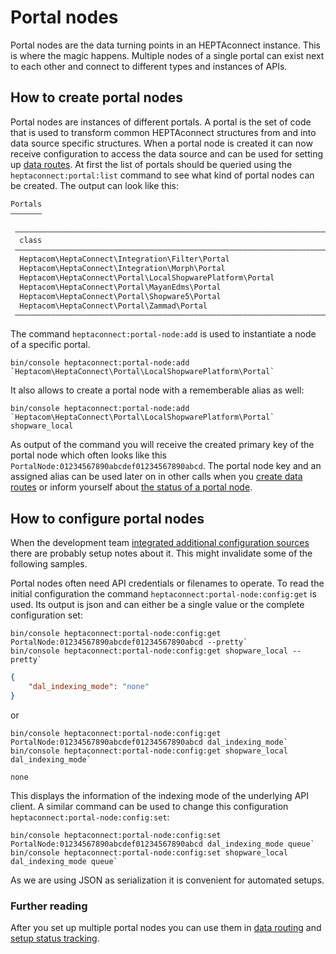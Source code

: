 # Portal nodes

Portal nodes are the data turning points in an HEPTAconnect instance.
This is where the magic happens.
Multiple nodes of a single portal can exist next to each other and connect to different types and instances of APIs.


## How to create portal nodes

Portal nodes are instances of different portals.
A portal is the set of code that is used to transform common HEPTAconnect structures from and into data source specific structures.
When a portal node is created it can now receive configuration to access the data source and can be used for setting up [data routes](./routing.md).
At first the list of portals should be queried using the `heptaconnect:portal:list` command to see what kind of portal nodes can be created.
The output can look like this:
```markdown
Portals
———————

 ————————————————————————————————————————————————————————————————————————— 
  class                                                                    
 ————————————————————————————————————————————————————————————————————————— 
  Heptacom\HeptaConnect\Integration\Filter\Portal
  Heptacom\HeptaConnect\Integration\Morph\Portal
  Heptacom\HeptaConnect\Portal\LocalShopwarePlatform\Portal
  Heptacom\HeptaConnect\Portal\MayanEdms\Portal
  Heptacom\HeptaConnect\Portal\Shopware5\Portal
  Heptacom\HeptaConnect\Portal\Zammad\Portal
 —————————————————————————————————————————————————————————————————————————
```

The command `heptaconnect:portal-node:add` is used to instantiate a node of a specific portal.

```shell
bin/console heptaconnect:portal-node:add `Heptacom\HeptaConnect\Portal\LocalShopwarePlatform\Portal`
```

It also allows to create a portal node with a rememberable alias as well:

```shell
bin/console heptaconnect:portal-node:add `Heptacom\HeptaConnect\Portal\LocalShopwarePlatform\Portal` shopware_local
```

As output of the command you will receive the created primary key of the portal node which often looks like this `PortalNode:01234567890abcdef01234567890abcd`.
The portal node key and an assigned alias can be used later on in other calls when you [create data routes](./routing.md) or inform yourself about [the status of a portal node](./status-reporting.md).


## How to configure portal nodes

When the development team [integrated additional configuration sources](../integrator/portal-node-configuration.md) there are probably setup notes about it.
This might invalidate some of the following samples.


Portal nodes often need API credentials or filenames to operate.
To read the initial configuration the command `heptaconnect:portal-node:config:get` is used.
Its output is json and can either be a single value or the complete configuration set:

```shell
bin/console heptaconnect:portal-node:config:get PortalNode:01234567890abcdef01234567890abcd --pretty`
bin/console heptaconnect:portal-node:config:get shopware_local --pretty`
```

```json
{
    "dal_indexing_mode": "none"
}
```

or

```shell
bin/console heptaconnect:portal-node:config:get PortalNode:01234567890abcdef01234567890abcd dal_indexing_mode`
bin/console heptaconnect:portal-node:config:get shopware_local dal_indexing_mode`
```

```text
none
```

This displays the information of the indexing mode of the underlying API client.
A similar command can be used to change this configuration `heptaconnect:portal-node:config:set`:

```shell
bin/console heptaconnect:portal-node:config:set PortalNode:01234567890abcdef01234567890abcd dal_indexing_mode queue`
bin/console heptaconnect:portal-node:config:set shopware_local dal_indexing_mode queue`
```

As we are using JSON as serialization it is convenient for automated setups.


### Further reading

After you set up multiple portal nodes you can use them in [data routing](./routing.md) and [setup status tracking](./status-reporting.md).

